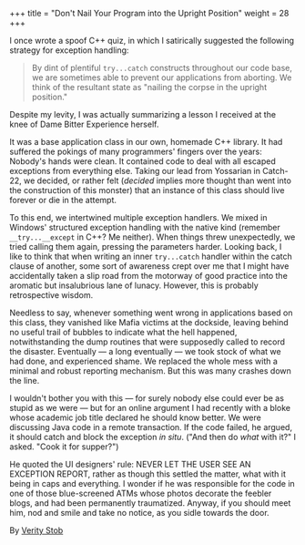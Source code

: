 +++
title = "Don't Nail Your Program into the Upright Position"
weight = 28
+++

I once wrote a spoof C++ quiz, in which I satirically suggested the following strategy for exception handling:

> By dint of plentiful `try...catch` constructs throughout our code base, we are sometimes able to prevent our applications from aborting. We think of the resultant state as "nailing the corpse in the upright position."

Despite my levity, I was actually summarizing a lesson I received at the knee of Dame Bitter Experience herself.

It was a base application class in our own, homemade C++ library. It had suffered the pokings of many programmers' fingers over the years: Nobody's hands were clean. It contained code to deal with all escaped exceptions from everything else. Taking our lead from Yossarian in Catch-22, we decided, or rather felt (*decided* implies more thought than went into the construction of this monster) that an instance of this class should live forever or die in the attempt.

To this end, we intertwined multiple exception handlers. We mixed in Windows' structured exception handling with the native kind (remember `__try...__except` in C++? Me neither). When things threw unexpectedly, we tried calling them again, pressing the parameters harder. Looking back, I like to think that when writing an inner `try...catch` handler within the catch clause of another, some sort of awareness crept over me that I might have accidentally taken a slip road from the motorway of good practice into the aromatic but insalubrious lane of lunacy. However, this is probably retrospective wisdom.

Needless to say, whenever something went wrong in applications based on this class, they vanished like Mafia victims at the dockside, leaving behind no useful trail of bubbles to indicate what the hell happened, notwithstanding the dump routines that were supposedly called to record the disaster. Eventually — a long eventually — we took stock of what we had done, and experienced shame. We replaced the whole mess with a minimal and robust reporting mechanism. But this was many crashes down the line.

I wouldn't bother you with this — for surely nobody else could ever be as stupid as we were — but for an online argument I had recently with a bloke whose academic job title declared he should know better. We were discussing Java code in a remote transaction. If the code failed, he argued, it should catch and block the exception *in situ*. ("And then do *what* with it?" I asked. "Cook it for supper?")

He quoted the UI designers' rule: NEVER LET THE USER SEE AN EXCEPTION REPORT, rather as though this settled the matter, what with it being in caps and everything. I wonder if he was responsible for the code in one of those blue-screened ATMs whose photos decorate the feebler blogs, and had been permanently traumatized.
Anyway, if you should meet him, nod and smile and take no notice, as you sidle towards the door.

By [Verity Stob](http://programmer.97things.oreilly.com/wiki/index.php/Verity_Stob)